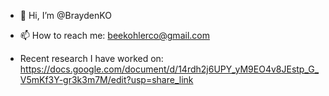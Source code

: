 - 👋 Hi, I’m @BraydenKO
- 📫 How to reach me: beekohlerco@gmail.com

- Recent research I have worked on:
https://docs.google.com/document/d/14rdh2j6UPY_yM9EO4v8JEstp_G_V5mKf3Y-gr3k3m7M/edit?usp=share_link
